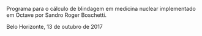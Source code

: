 Programa para o cálculo de blindagem em medicina nuclear implementado em Octave por Sandro Roger Boschetti.

Belo Horizonte, 13 de outubro de 2017

